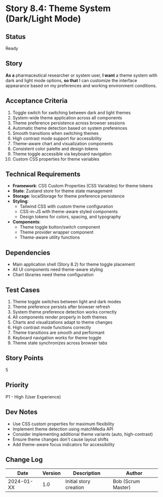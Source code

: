 # Story 8.4: Theme System (Dark/Light Mode)

## Status
Ready

## Story
**As a** pharmaceutical researcher or system user,
**I want** a theme system with dark and light mode options,
**so that** I can customize the interface appearance based on my preferences and working environment conditions.

## Acceptance Criteria
1. Toggle switch for switching between dark and light themes
2. System-wide theme application across all components
3. Theme preference persistence across browser sessions
4. Automatic theme detection based on system preferences
5. Smooth transitions when switching themes
6. High contrast mode support for accessibility
7. Theme-aware chart and visualization components
8. Consistent color palette and design tokens
9. Theme toggle accessible via keyboard navigation
10. Custom CSS properties for theme variables

## Technical Requirements
- **Framework**: CSS Custom Properties (CSS Variables) for theme tokens
- **State**: Zustand store for theme state management
- **Storage**: localStorage for theme preference persistence
- **Styling**:
  - Tailwind CSS with custom theme configuration
  - CSS-in-JS with theme-aware styled components
  - Design tokens for colors, spacing, and typography
- **Components**:
  - Theme toggle button/switch component
  - Theme provider wrapper component
  - Theme-aware utility functions

## Dependencies
- Main application shell (Story 8.2) for theme toggle placement
- All UI components need theme-aware styling
- Chart libraries need theme configuration

## Test Cases
1. Theme toggle switches between light and dark modes
2. Theme preference persists after browser refresh
3. System theme preference detection works correctly
4. All components render properly in both themes
5. Charts and visualizations adapt to theme changes
6. High contrast mode functions correctly
7. Theme transitions are smooth and performant
8. Keyboard navigation works for theme toggle
9. Theme state synchronizes across browser tabs

## Story Points
5

## Priority
P1 - High (User Experience)

## Dev Notes
- Use CSS custom properties for maximum flexibility
- Implement theme detection using matchMedia API
- Consider implementing additional theme variants (auto, high-contrast)
- Ensure theme changes don't cause layout shifts
- Add theme-aware focus indicators for accessibility

## Change Log
| Date | Version | Description | Author |
|------|---------|-------------|--------|
| 2024-01-XX | 1.0 | Initial story creation | Bob (Scrum Master) |